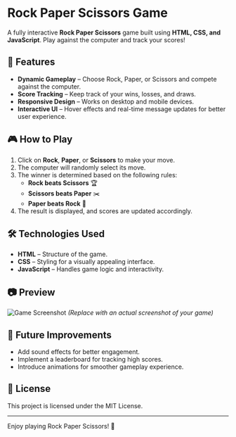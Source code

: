 # Rock Paper Scissors Game

A fully interactive **Rock Paper Scissors** game built using **HTML, CSS, and JavaScript**. Play against the computer and track your scores!

## 🚀 Features

- **Dynamic Gameplay** – Choose Rock, Paper, or Scissors and compete against the computer.
- **Score Tracking** – Keep track of your wins, losses, and draws.
- **Responsive Design** – Works on desktop and mobile devices.
- **Interactive UI** – Hover effects and real-time message updates for better user experience.

## 🎮 How to Play

1. Click on **Rock**, **Paper**, or **Scissors** to make your move.
2. The computer will randomly select its move.
3. The winner is determined based on the following rules:
   - **Rock beats Scissors** 🏆
   - **Scissors beats Paper** ✂️
   - **Paper beats Rock** 📜
4. The result is displayed, and scores are updated accordingly.

## 🛠️ Technologies Used

- **HTML** – Structure of the game.
- **CSS** – Styling for a visually appealing interface.
- **JavaScript** – Handles game logic and interactivity.

## 📷 Preview
![Game Screenshot](screenshot.png) *(Replace with an actual screenshot of your game)*

## 📌 Future Improvements

- Add sound effects for better engagement.
- Implement a leaderboard for tracking high scores.
- Introduce animations for smoother gameplay experience.

## 📜 License
This project is licensed under the MIT License.

---
Enjoy playing Rock Paper Scissors! 🎉

